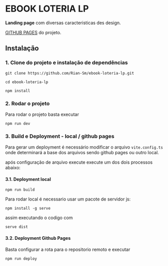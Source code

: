 # EBOOK LOTERIA LP
 __Landing page__ com diversas caracteristicas des design.

[GITHUB PAGES](https://rian-sm.github.io/ebook-loteria-lp/) do projeto.

## Instalação

### 1. Clone do projeto e instalação de dependências

````
git clone https://github.com/Rian-Sm/ebook-loteria-lp.git

cd ebook-loteria-lp

npm install

````

### 2. Rodar o projeto

Para rodar o projeto basta executar

````
npm run dev
````

### 3.  Build e Deployment - local / github pages

Para gerar um deployment é necessário modificar o arquivo `vite.config.ts` onde determinará a base dos arquivos sendo github pages ou outro local.

após configuração de arquivo execute execute um dos dois processos abaixo:


#### 3.1. Deployment local 


```
npm run build
```

Para rodar local é necessario usar um pacote de servidor js:

```
npm install -g serve
```

assim executando o codigo com

```
serve dist
```

#### 3.2. Deployment Github Pages

Basta configurar a rota para o repositorio remoto e executar

```
npm run deploy
```

